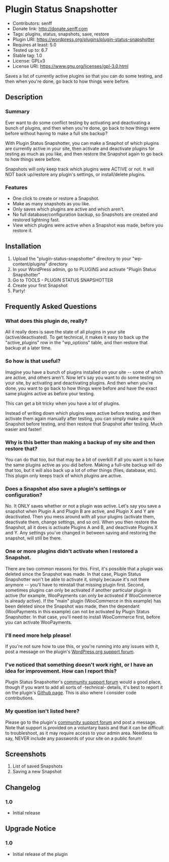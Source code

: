 # Plugin Status Snapshotter
* Contributors: senff
* Donate link: http://donate.senff.com
* Tags: plugins, status, snapshots, save, restore
* Plugin URI: https://wordpress.org/plugins/plugin-status-snapshotter
* Requires at least: 5.0
* Tested up to: 6.7
* Stable tag: 1.0
* License: GPLv3
* License URI: https://www.gnu.org/licenses/gpl-3.0.html

Saves a list of currently active plugins so that you can do some testing, and then when you're done, go back to how things were before.

## Description

### Summary

Ever want to do some conflict testing by activating and deactivating a bunch of plugins, and then when you're done, go back to how things were before without having to make a full site backup? 

With Plugin Status Snapshotter, you can make a Snaphot of which plugins are currently active in your site, then activate and deactivate plugins for testing as much as you like, and then restore the Snapshot again to go back to how things were before.

Snapshots will only keep track which plugins were ACTIVE or not. It will NOT back up/restore any plugin's settings, or install/delete plugins.


### Features

* One click to create or restore a Snapshot.
* Make as many snapshots as you like.
* Only saves which plugins are active and which aren't. 
* No full database/configuration backup, so Snapshots are created and restored lightning fast.
* View which plugins were active when a Snapshot was made, before you restore it.


## Installation 

1. Upload the "plugin-status-snapshotter" directory to your "wp-content/plugins" directory
2. In your WordPress admin, go to PLUGINS and activate "Plugin Status Snapshotter"
3. Go to TOOLS - PLUGIN STATUS SNAPSHOTTER
4. Create your first Snapshot
5. Party!


## Frequently Asked Questions

### What does this plugin do, really?
All it really does is save the state of all plugins in your site (active/deactivated). To get technical, it makes it easy to back up the "active_plugins" row in the "wp_options" table, and then restore that backup at a later time.

### So how is that useful?
Imagine you have a bunch of plugins installed on your site -- some of which are active, and others aren't. Now let's say you want to do some testing on your site, by activating and deactivating plugins. And then when you're done, you want to go back to how things were before and have the exact same plugins active as before your testing.

This can get a bit tricky when you have a lot of plugins. 

Instead of writing down which plugins were active before testing, and then activate them again manually after testing, you can simply make a quick Snapshot before testing, and then restore that Snapshot after testing. Much easier and faster!

### Why is this better than making a backup of my site and then restore that?
You can do that too, but that may be a bit of overkill if all you want is to have the same plugins active as you did before.  Making a full-site backup will do that too, but it will also back up a lot of other things (files, database, etc). This plugin only keeps track of which plugins are active.

### Does a Snapshot also save a plugin's settings or configuration?
No. It ONLY saves whether or not a plugin was active. Let's say you save a snapshot when Plugin A and Plugin B are active, and Plugin X and Y are deactivated. Then you mess around with all your plugins (activate them, deactivate them, change settings, and so on). When you then restore the Snapshot, all it does is activate Plugins A and B, and deactivate Plugins X and Y.  Any settings you've changed in between saving and restoring the snapshot, will still be there.

### One or more plugins didn't activate when I restored a Snapshot.
There are two common reasons for this. 
First, it's possible that a plugin was deleted since the Snapshot was made. In that case, Plugin Status Snapshotter won't be able to activate it, simply because it's not there anymore -- you'll have to reinstall that missing plugin first. 
Second, sometimes plugins can only be activated if another particular plugin is active (for example, WooPayments can only be activated if WooCommerce is already active). If the "main" plugin (WooCommerce in this example) has been deleted since the Snapshot was made, then the dependant (WooPayments in this example) can not be activated by Plugin Status Snapshotter. In that case, you'll need to install WooCommerce first, before you can activate WooPayments.

### I'll need more help please!
If you're not sure how to use this, or you're running into any issues with it, post a message on the plugin's [WordPress.org support forum](https://wordpress.org/support/plugin/plugin-status-snapshotter).

### I've noticed that something doesn't work right, or I have an idea for improvement. How can I report this?
Plugin Status Snapshotter's [community support forum](https://wordpress.org/support/plugin/plugin-status-snapshotter) would a good place, though if you want to add all sorts of -technical- details, it's best to report it on the plugin's [Github page](https://github.com/senff/WordPress-Plugin-Status-Snapshotter/issues). This is also where I consider code contributions.

### My question isn't listed here?
Please go to the plugin's [community support forum](https://wordpress.org/support/plugin/plugin-status-snapshotter) and post a message. Note that support is provided on a voluntary basis and that it can be difficult to troubleshoot, as it may require access to your admin area. Needless to say, NEVER include any passwords of your site on a public forum!



## Screenshots

1. List of saved Snapshots
2. Saving a new Snapshot


## Changelog

### 1.0 
* Initial release 


## Upgrade Notice 

### 1.0
* Initial release of the plugin
